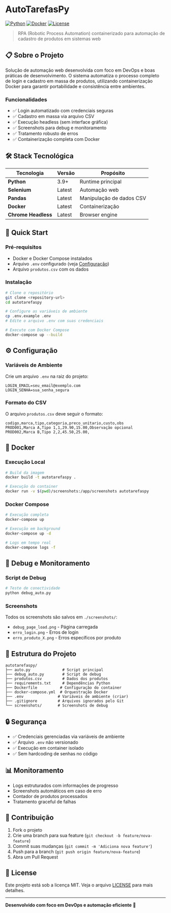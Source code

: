 # AutoTarefasPy

[![Python](https://img.shields.io/badge/Python-3.9+-blue.svg)](https://python.org)
[![Docker](https://img.shields.io/badge/Docker-Ready-blue.svg)](https://docker.com)
[![License](https://img.shields.io/badge/License-MIT-green.svg)](LICENSE)

> RPA (Robotic Process Automation) containerizado para automação de cadastro de produtos em sistemas web

## 📋 Sobre o Projeto

Solução de automação web desenvolvida com foco em DevOps e boas práticas de desenvolvimento. O sistema automatiza o processo completo de login e cadastro em massa de produtos, utilizando containerização Docker para garantir portabilidade e consistência entre ambientes.

### Funcionalidades

- ✅ Login automatizado com credenciais seguras
- ✅ Cadastro em massa via arquivo CSV
- ✅ Execução headless (sem interface gráfica)
- ✅ Screenshots para debug e monitoramento
- ✅ Tratamento robusto de erros
- ✅ Containerização completa com Docker

## 🛠️ Stack Tecnológica

| Tecnologia | Versão | Propósito |
|------------|--------|----------|
| **Python** | 3.9+ | Runtime principal |
| **Selenium** | Latest | Automação web |
| **Pandas** | Latest | Manipulação de dados CSV |
| **Docker** | Latest | Containerização |
| **Chrome Headless** | Latest | Browser engine |

## 🚀 Quick Start

### Pré-requisitos

- Docker e Docker Compose instalados
- Arquivo `.env` configurado (veja [Configuração](#configuração))
- Arquivo `produtos.csv` com os dados

### Instalação

```bash
# Clone o repositório
git clone <repository-url>
cd autotarefaspy

# Configure as variáveis de ambiente
cp .env.example .env
# Edite o arquivo .env com suas credenciais

# Execute com Docker Compose
docker-compose up --build
```

## ⚙️ Configuração

### Variáveis de Ambiente

Crie um arquivo `.env` na raiz do projeto:

```env
LOGIN_EMAIL=seu_email@exemplo.com
LOGIN_SENHA=sua_senha_segura
```

### Formato do CSV

O arquivo `produtos.csv` deve seguir o formato:

```csv
codigo,marca,tipo,categoria,preco_unitario,custo,obs
PROD001,Marca A,Tipo 1,1,29.90,15.00,Observação opcional
PROD002,Marca B,Tipo 2,2,45.50,25.00,
```

## 🐳 Docker

### Execução Local

```bash
# Build da imagem
docker build -t autotarefaspy .

# Execução do container
docker run -v $(pwd)/screenshots:/app/screenshots autotarefaspy
```

### Docker Compose

```bash
# Execução completa
docker-compose up

# Execução em background
docker-compose up -d

# Logs em tempo real
docker-compose logs -f
```

## 🔧 Debug e Monitoramento

### Script de Debug

```bash
# Teste de conectividade
python debug_auto.py
```

### Screenshots

Todos os screenshots são salvos em `./screenshots/`:
- `debug_page_load.png` - Página carregada
- `erro_login.png` - Erros de login
- `erro_produto_X.png` - Erros específicos por produto

## 📁 Estrutura do Projeto

```
autotarefaspy/
├── auto.py              # Script principal
├── debug_auto.py        # Script de debug
├── produtos.csv         # Dados dos produtos
├── requirements.txt     # Dependências Python
├── Dockerfile          # Configuração do container
├── docker-compose.yml  # Orquestração Docker
├── .env               # Variáveis de ambiente (criar)
├── .gitignore         # Arquivos ignorados pelo Git
└── screenshots/       # Screenshots de debug
```

## 🔒 Segurança

- ✅ Credenciais gerenciadas via variáveis de ambiente
- ✅ Arquivo `.env` não versionado
- ✅ Execução em container isolado
- ✅ Sem hardcoding de senhas no código

## 📊 Monitoramento

- Logs estruturados com informações de progresso
- Screenshots automáticos em caso de erro
- Contador de produtos processados
- Tratamento graceful de falhas

## 🤝 Contribuição

1. Fork o projeto
2. Crie uma branch para sua feature (`git checkout -b feature/nova-feature`)
3. Commit suas mudanças (`git commit -m 'Adiciona nova feature'`)
4. Push para a branch (`git push origin feature/nova-feature`)
5. Abra um Pull Request

## 📝 License

Este projeto está sob a licença MIT. Veja o arquivo [LICENSE](LICENSE) para mais detalhes.

---

**Desenvolvido com foco em DevOps e automação eficiente** 🚀